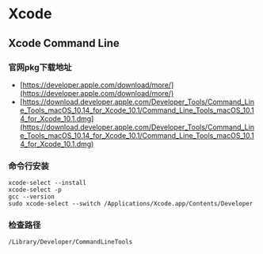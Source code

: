 
# Xcode

## Xcode Command Line

### 官网pkg下载地址
- [https://developer.apple.com/download/more/](https://developer.apple.com/download/more/)
- [https://download.developer.apple.com/Developer_Tools/Command_Line_Tools_macOS_10.14_for_Xcode_10.1/Command_Line_Tools_macOS_10.14_for_Xcode_10.1.dmg](https://download.developer.apple.com/Developer_Tools/Command_Line_Tools_macOS_10.14_for_Xcode_10.1/Command_Line_Tools_macOS_10.14_for_Xcode_10.1.dmg)

### 命令行安装
```
xcode-select --install
xcode-select -p
gcc --version
sudo xcode-select --switch /Applications/Xcode.app/Contents/Developer
```

### 检查路径
`/Library/Developer/CommandLineTools`
